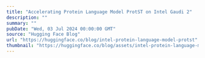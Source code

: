 ```yaml
---
title: "Accelerating Protein Language Model ProtST on Intel Gaudi 2"
description: ""
summary: ""
pubDate: "Wed, 03 Jul 2024 00:00:00 GMT"
source: "Hugging Face Blog"
url: "https://huggingface.co/blog/intel-protein-language-model-protst"
thumbnail: "https://huggingface.co/blog/assets/intel-protein-language-model-protst/01.jpeg"
---
```


